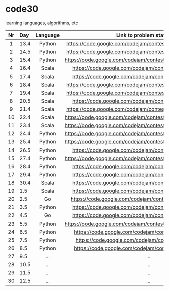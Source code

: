 # code30

learning languages, algorithms, etc

| Nr | Day  | Language |                    Link to problem statement                     |
|:--:|:-----|:--------:|:----------------------------------------------------------------:|
|  1 | 13.4 |  Python  |   https://code.google.com/codejam/contest/635101/dashboard#s=p0  |  
|  2 | 14.5 |  Python  |   https://code.google.com/codejam/contest/189252/dashboard#s=p0  | 
|  3 | 15.4 |  Python  |   https://code.google.com/codejam/contest/4284486/dashboard#s=p1 |  
|  4 | 16.4 |   Scala  |   https://code.google.com/codejam/contest/4224486/dashboard      |    
|  5 | 17.4 |   Scala  |   https://code.google.com/codejam/contest/5214486/dashboard      |  
|  6 | 18.4 |   Scala  |   https://code.google.com/codejam/contest/544101/dashboard#s=p0  | 
|  7 | 19.4 |   Scala  |   https://code.google.com/codejam/contest/619102/dashboard#s=p0  |   
|  8 | 20.5 |   Scala  |   https://code.google.com/codejam/contest/6254486/dashboard      |  
|  9 | 21.4 |   Scala  |   https://code.google.com/codejam/contest/351101/dashboard#s=p0  |     
| 10 | 22.4 |   Scala  |   https://code.google.com/codejam/contest/4304486/dashboard#s=p0 |   
| 11 | 23.4 |   Scala  |   https://code.google.com/codejam/contest/4304486/dashboard#s=p1 |  
| 12 | 24.4 |  Python  |   https://code.google.com/codejam/contest/6254486/dashboard#s=p1 | 
| 13 | 25.4 |  Python  |   https://code.google.com/codejam/contest/6254486/dashboard#s=p2 |     
| 14 | 26.5 |  Python  |   https://code.google.com/codejam/contest/8274486/dashboard      | 
| 15 | 27.4 |  Python  |   https://code.google.com/codejam/contest/8274486/dashboard#s=p1 |  
| 16 | 28.4 |  Python  |   https://code.google.com/codejam/contest/2974486/dashboard      |  
| 17 | 29.4 |  Python  |   https://code.google.com/codejam/contest/2270488/dashboard      | 
| 18 | 30.4 |   Scala  |   https://code.google.com/codejam/contest/2334486/dashboard      | 
| 19 |  1.5 |   Scala  |   https://code.google.com/codejam/contest/2994486/dashboard      | 
| 20 |  2.5 |     Go   |   https://code.google.com/codejam/contest/11254486/dashboard     |     
| 21 |  3.5 |  Python  |   https://code.google.com/codejam/contest/6224486/dashboard      |  
| 22 |  4.5 |     Go   |   https://code.google.com/codejam/contest/3014486/dashboard      | 
| 23 |  5.5 |  Python  |   https://code.google.com/codejam/contest/1460488/dashboard#s=p1 |     
| 24 |  6.5 |  Python  |   https://code.google.com/codejam/contest/975485/dashboard       |    
| 25 |  7.5 |  Python  |   https://code.google.com/codejam/contest/32013/dashboard        | 
| 26 |  8.5 |  Python  |   https://code.google.com/codejam/contest/433101/dashboard       |    
| 27 |  9.5 |    ...   |                                  ...                             |   
| 28 | 10.5 |    ...   |                                  ...                             |     
| 29 | 11.5 |    ...   |                                  ...                             | 
| 30 | 12.5 |    ...   |                                  ...                      